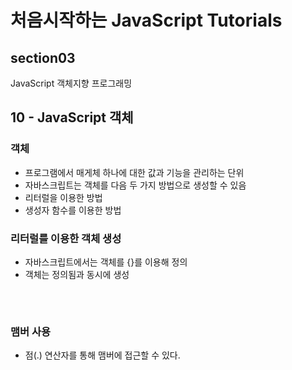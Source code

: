 # 처음시작하는 JavaScript Tutorials

## section03
JavaScript 객체지향 프로그래밍


## 10 - JavaScript 객체

### 객체
- 프로그램에서 매게체 하나에 대한 값과 기능을 관리하는 단위
- 자바스크립트는 객체를 다음 두 가지 방법으로 생성할 수 있음
 - 리터럴을 이용한 방법
 - 생성자 함수를 이용한 방법


### 리터럴를 이용한 객체 생성
- 자바스크립트에서는 객체를 {}를 이용해 정의
- 객체는 정의됨과 동시에 생성



<pre>
    <script>
        var obj1 = {
            // 객체를 {} 안에 만들고 obj1 안에 넣는다
            a1 : 100,
            "a2" : 11.11,
            a3 :  true,
            a4 : "안녕하세요",
            a5 : [10, 20, 30],
            a6 : { // 객체 안에 객체 생성가능
                
                b1 : 100,
                b2 : 200,

            },
            a7 : function(){ // 객체 안에 함수도 생성가능
                document.write("a7 함수 호출<br/>");
            }
        }
    </script>
</pre>



### 맴버 사용
- 점(.) 연산자를 통해 맴버에 접근할 수 있다.